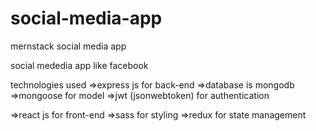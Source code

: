 # social-media-app

mernstack social media app

social mededia app like facebook

technologies used
 =>express js for back-end
 =>database is mongodb
 =>mongoose for model
 =>jwt (jsonwebtoken) for authentication
 
 =>react js for front-end
 =>sass for styling
 =>redux for state management

